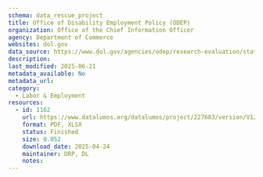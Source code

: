 ```yaml
---
schema: data_rescue_project 
title: Office of Disability Employment Policy (ODEP)
organization: Office of the Chief Information Officer
agency: Department of Commerce
websites: dol.gov
data_source: https://www.dol.gov/agencies/odep/research-evaluation/statistics
description: 
last_modified: 2025-06-21
metadata_available: No
metadata_url: 
category:
  - Labor & Employment 
resources:
  - id: 1162
    url: https://www.datalumos.org/datalumos/project/227683/version/V1/view
    format: PDF, XLSX
    status: Finished
    size: 0.052
    download_date: 2025-04-24
    maintainer: DRP, DL
    notes: 
---
```

